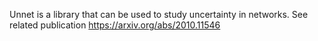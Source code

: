 Unnet is a library that can be used to study uncertainty in networks. See related publication https://arxiv.org/abs/2010.11546


